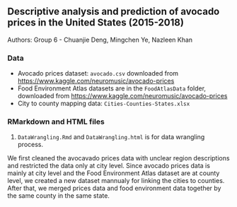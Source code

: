 ## Descriptive analysis and prediction of avocado prices in the United States (2015-2018)

Authors: Group 6 - Chuanjie Deng, Mingchen Ye, Nazleen Khan

### Data
- Avocado prices dataset: `avocado.csv` downloaded from https://www.kaggle.com/neuromusic/avocado-prices
- Food Environment Atlas datasets are in the `FoodAtlasData` folder, downloaded from https://www.kaggle.com/neuromusic/avocado-prices
- City to county mapping data: `Cities-Counties-States.xlsx`

### RMarkdown and HTML files 
1. `DataWrangling.Rmd` and `DataWrangling.html` is for data wrangling process. 

We first cleaned the avocavado prices data with unclear region descriptions and restricted the data only at city level. Since avocado prices data is mainly at city level and the Food Environment Atlas dataset are at county level, we created a new dataset mannualy for linking the cities to counties. After that, we merged prices data and food environment data together by the same county in the same state.  
